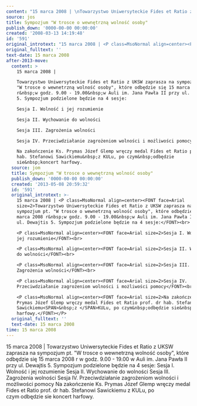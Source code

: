 ```yaml
---
content: "15 marca 2008 | \nTowarzystwo Uniwersyteckie Fides et Ratio z UKSW zaprasza na sympozjum pt. \"W trosce o wewnetrzną wolność osoby\", które odbędzie się 15 marca 2008 r&nbsp;w godz. 9.00 - 19.00&nbsp;w Auli im. Jana Pawła II przy ul. Dewajtis 5. Sympozjum podzielone będzie na 4 sesje:\nSesja I. Wolność i jej rozumienie\nSesja II. Wychowanie do wolności\nSesja III. Zagrożenia wolności\nSesja IV. Przeciwdziałanie zagrożeniom wolności i możliwości pomocy\nNa zakończenie Ks. Prymas Józef Glemp wręczy medal Fides et Ratio prof. dr hab. Stefanowi Sawickiemu&nbsp;z KULu, po czym&nbsp;odbędzie sie&nbsp;koncert harfowy.\n\n\n<!--CONTENT FROM OLD SERVER (jos before 2013): 15 marca 2008 | \nTowarzystwo Uniwersyteckie Fides et Ratio z UKSW zaprasza na sympozjum pt. \"W trosce o wewnetrzną wolność osoby\", które odbędzie się 15 marca 2008 r&nbsp;w godz. 9.00 - 19.00&nbsp;w Auli im. Jana Pawła II przy ul. Dewajtis 5. Sympozjum podzielone będzie na 4 sesje:\n\r\n\nSesja I. Wolność i jej rozumienie\n\r\n\nSesja II. Wychowanie do wolności\n\r\n\nSesja III. Zagrożenia wolności\n\r\n\nSesja IV. Przeciwdziałanie zagrożeniom wolności i możliwości pomocy\n\r\n\nNa zakończenie Ks. Prymas Józef Glemp wręczy medal Fides et Ratio prof. dr hab. Stefanowi Sawickiemu&nbsp;z KULu, po czym&nbsp;odbędzie sie&nbsp;koncert harfowy.\n\n-->"
source: jos
title: Sympozjum "W trosce o wewnętrzną wolność osoby"
publish_down: '0000-00-00 00:00:00'
created: '2008-03-13 14:19:48'
id: '591'
original_introtext: "15 marca 2008 | <P class=MsoNormal align=center><FONT face=Arial size=2>Towarzystwo Uniwersyteckie Fides et Ratio z UKSW zaprasza na sympozjum pt. \"W trosce o wewnetrzną wolność osoby\", które odbędzie się 15 marca 2008 r&nbsp;w godz. 9.00 - 19.00&nbsp;w Auli im. Jana Pawła II przy ul. Dewajtis 5. Sympozjum podzielone będzie na 4 sesje:</FONT><br>\r\n<P class=MsoNormal align=center><FONT face=Arial size=2>Sesja I. Wolność i jej rozumienie</FONT><br>\r\n<P class=MsoNormal align=center><FONT face=Arial size=2>Sesja II. Wychowanie do wolności</FONT><br>\r\n<P class=MsoNormal align=center><FONT face=Arial size=2>Sesja III. Zagrożenia wolności</FONT><br>\r\n<P class=MsoNormal align=center><FONT face=Arial size=2>Sesja IV. Przeciwdziałanie zagrożeniom wolności i możliwości pomocy</FONT><br>\r\n<P class=MsoNormal align=center><FONT face=Arial size=2>Na zakończenie Ks. Prymas Józef Glemp wręczy medal Fides et Ratio prof. dr hab. Stefanowi Sawickiemu<SPAN>&nbsp;z </SPAN>KULu, po czym&nbsp;odbędzie sie&nbsp;koncert harfowy.</FONT></P>"
original_fulltext: ''
text-date: 15 marca 2008
after-2013-move:
  content: >
    15 marca 2008 | 

    Towarzystwo Uniwersyteckie Fides et Ratio z UKSW zaprasza na sympozjum pt.
    "W trosce o wewnetrzną wolność osoby", które odbędzie się 15 marca 2008
    r&nbsp;w godz. 9.00 - 19.00&nbsp;w Auli im. Jana Pawła II przy ul. Dewajtis
    5. Sympozjum podzielone będzie na 4 sesje:

    Sesja I. Wolność i jej rozumienie

    Sesja II. Wychowanie do wolności

    Sesja III. Zagrożenia wolności

    Sesja IV. Przeciwdziałanie zagrożeniom wolności i możliwości pomocy

    Na zakończenie Ks. Prymas Józef Glemp wręczy medal Fides et Ratio prof. dr
    hab. Stefanowi Sawickiemu&nbsp;z KULu, po czym&nbsp;odbędzie
    sie&nbsp;koncert harfowy.
  source: jom
  title: Sympozjum "W trosce o wewnętrzną wolność osoby"
  publish_down: '0000-00-00 00:00:00'
  created: '2013-05-08 20:59:32'
  id: '591'
  original_introtext: >-
    15 marca 2008 | <P class=MsoNormal align=center><FONT face=Arial
    size=2>Towarzystwo Uniwersyteckie Fides et Ratio z UKSW zaprasza na
    sympozjum pt. "W trosce o wewnetrzną wolność osoby", które odbędzie się 15
    marca 2008 r&nbsp;w godz. 9.00 - 19.00&nbsp;w Auli im. Jana Pawła II przy
    ul. Dewajtis 5. Sympozjum podzielone będzie na 4 sesje:</FONT><br>

    <P class=MsoNormal align=center><FONT face=Arial size=2>Sesja I. Wolność i
    jej rozumienie</FONT><br>

    <P class=MsoNormal align=center><FONT face=Arial size=2>Sesja II. Wychowanie
    do wolności</FONT><br>

    <P class=MsoNormal align=center><FONT face=Arial size=2>Sesja III.
    Zagrożenia wolności</FONT><br>

    <P class=MsoNormal align=center><FONT face=Arial size=2>Sesja IV.
    Przeciwdziałanie zagrożeniom wolności i możliwości pomocy</FONT><br>

    <P class=MsoNormal align=center><FONT face=Arial size=2>Na zakończenie Ks.
    Prymas Józef Glemp wręczy medal Fides et Ratio prof. dr hab. Stefanowi
    Sawickiemu<SPAN>&nbsp;z </SPAN>KULu, po czym&nbsp;odbędzie sie&nbsp;koncert
    harfowy.</FONT></P>
  original_fulltext: ''
  text-date: 15 marca 2008
time: 15 marca 2008
---
```

15 marca 2008 | 
Towarzystwo Uniwersyteckie Fides et Ratio z UKSW zaprasza na sympozjum pt. "W trosce o wewnetrzną wolność osoby", które odbędzie się 15 marca 2008 r&nbsp;w godz. 9.00 - 19.00&nbsp;w Auli im. Jana Pawła II przy ul. Dewajtis 5. Sympozjum podzielone będzie na 4 sesje:
Sesja I. Wolność i jej rozumienie
Sesja II. Wychowanie do wolności
Sesja III. Zagrożenia wolności
Sesja IV. Przeciwdziałanie zagrożeniom wolności i możliwości pomocy
Na zakończenie Ks. Prymas Józef Glemp wręczy medal Fides et Ratio prof. dr hab. Stefanowi Sawickiemu&nbsp;z KULu, po czym&nbsp;odbędzie sie&nbsp;koncert harfowy.


<!--CONTENT FROM OLD SERVER (jos before 2013): 15 marca 2008 | 
Towarzystwo Uniwersyteckie Fides et Ratio z UKSW zaprasza na sympozjum pt. "W trosce o wewnetrzną wolność osoby", które odbędzie się 15 marca 2008 r&nbsp;w godz. 9.00 - 19.00&nbsp;w Auli im. Jana Pawła II przy ul. Dewajtis 5. Sympozjum podzielone będzie na 4 sesje:


Sesja I. Wolność i jej rozumienie


Sesja II. Wychowanie do wolności


Sesja III. Zagrożenia wolności


Sesja IV. Przeciwdziałanie zagrożeniom wolności i możliwości pomocy


Na zakończenie Ks. Prymas Józef Glemp wręczy medal Fides et Ratio prof. dr hab. Stefanowi Sawickiemu&nbsp;z KULu, po czym&nbsp;odbędzie sie&nbsp;koncert harfowy.

-->

<!--{{json:{"created_date":"2008-03-13 14:19:48","publish_down":"0000-00-00 00:00:00","id":"591"}}}-->